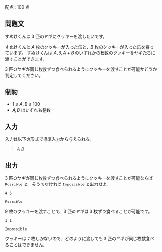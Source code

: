 配点 : $100$ 点

## 問題文

すぬけくんは $3$ 匹のヤギにクッキーを渡したいです。

すぬけくんは $A$ 枚のクッキーが入った缶と、$B$ 枚のクッキーが入った缶を持っています。
すぬけくんは $A, B, A+B$ のいずれかの枚数のクッキーをヤギたちに渡すことができます。

$3$ 匹のヤギが同じ枚数ずつ食べられるようにクッキーを渡すことが可能かどうか判定してください。

## 制約

- $1 \leq A,B \leq 100$
- $A,B$ はいずれも整数

## 入力

入力は以下の形式で標準入力から与えられる。

> $A$ $B$

## 出力

$3$ 匹のヤギが同じ枚数ずつ食べられるようにクッキーを渡すことが可能ならば `Possible` と、そうでなければ `Impossible` と出力せよ。

```input1
4 5
```

```output1
Possible
```

$9$ 枚のクッキーを渡すことで、$3$ 匹のヤギは $3$ 枚ずつ食べることが可能です。

```input2
1 1
```

```output2
Impossible
```

クッキーは $2$ 枚しかないので、どのように渡しても $3$ 匹のヤギが同じ枚数食べることはできません。